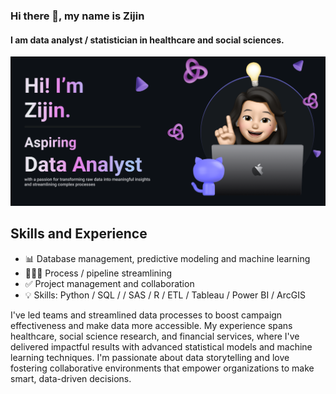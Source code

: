 ### Hi there 👋, my name is Zijin
#### I am data analyst / statistician in healthcare and social sciences.

![I am data analyst / statistician in healthcare and social sciences.](https://github.com/zijinyu1/zijinyu1/blob/main/banner.png)

## Skills and Experience
* 📊 Database management, predictive modeling and machine learning
* 👩🏻‍💻 Process / pipeline streamlining
* ✅ Project management and collaboration
* 💡 Skills: Python / SQL / / SAS / R / ETL / Tableau / Power BI / ArcGIS 

I've led teams and streamlined data processes to boost campaign effectiveness and make data more accessible. My experience spans healthcare, social science research, and financial services, where I've delivered impactful results with advanced statistical models and machine learning techniques. I'm passionate about data storytelling and love fostering collaborative environments that empower organizations to make smart, data-driven decisions.
